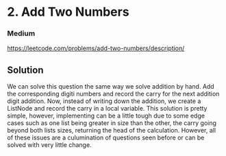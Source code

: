 # 2. Add Two Numbers

### Medium

https://leetcode.com/problems/add-two-numbers/description/

## Solution

We can solve this question the same way we solve addition by hand. Add the corresponding digiti numbers and record the carry for the next addition digit addition. Now, instead of writing down the addition, we create a ListNode and record the carry in a local variable. This solution is pretty simple, however, implementing can be a little tough due to some edge cases such as one list being greater in size than the other, the carry going beyond both lists sizes, returning the head of the calculation. However, all of these issues are a culumination of questions seen before or can be solved with very little change.